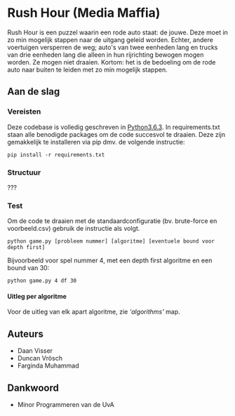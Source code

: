 # Rush Hour (Media Maffia)

Rush Hour is een puzzel waarin een rode auto staat: de jouwe. Deze moet in zo min mogelijk stappen naar de uitgang geleid worden. Echter, andere voertuigen versperren de weg; auto's van twee eenheden lang en trucks van drie eenheden lang die alleen in hun rijrichting bewogen mogen worden. Ze mogen niet draaien. Kortom: het is de bedoeling om de rode auto naar buiten te leiden met zo min mogelijk stappen.


## Aan de slag

### Vereisten

Deze codebase is volledig geschreven in [Python3.6.3](https://www.python.org/downloads/). In requirements.txt staan alle benodigde packages om de code succesvol te draaien. Deze zijn gemakkelijk te installeren via pip dmv. de volgende instructie:

```
pip install -r requirements.txt
```

### Structuur

???

### Test

Om de code te draaien met de standaardconfiguratie (bv. brute-force en voorbeeld.csv) gebruik de instructie als volgt. 

```
python game.py [probleem nummer] [algoritme] [eventuele bound voor depth first]
```

Bijvoorbeeld voor spel nummer 4, met een depth first algoritme en een bound van 30:

```
python game.py 4 df 30
```

#### Uitleg per algoritme
Voor de uitleg van elk apart algoritme, zie _'algorithms'_ map.

## Auteurs

* Daan Visser
* Duncan Vrösch
* Farginda Muhammad

## Dankwoord

* Minor Programmeren van de UvA

